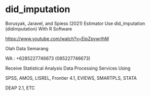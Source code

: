 # did_imputation
Borusyak, Jaravel, and Spiess (2021) Estimator Use did_imputation (didimputation) With R Software

https://www.youtube.com/watch?v=EipZpywrlhM

Olah Data Semarang

WA : +6285227746673 (085227746673)

Receive Statistical Analysis Data Processing Services Using

SPSS, AMOS, LISREL, Frontier 4.1, EVIEWS, SMARTPLS, STATA

DEAP 2.1, ETC
